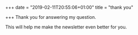 +++
date = "2019-02-11T20:55:06+01:00"
title = "thank you"

+++
Thank you for answering my question. 

This will help me make the newsletter even better for you. 